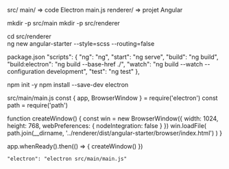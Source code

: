 src/
  main/          => code Electron
    main.js
  renderer/      => projet Angular

mkdir -p src/main
mkdir -p src/renderer  

cd src/renderer  
ng new angular-starter --style=scss --routing=false

package.json
  "scripts": {
    "ng": "ng",
    "start": "ng serve",
    "build": "ng build",
    "build:electron": "ng build --base-href ./",
    "watch": "ng build --watch --configuration development",
    "test": "ng test"
  },


npm init -y
npm install --save-dev electron

src/main/main.js
const { app, BrowserWindow } = require('electron')
const path = require('path')

function createWindow() {
  const win = new BrowserWindow({
    width: 1024,
    height: 768,
    webPreferences: {
      nodeIntegration: false
    }
  })
  win.loadFile(
    path.join(__dirname, '../renderer/dist/angular-starter/browser/index.html')
  )
}

app.whenReady().then(() => {
  createWindow()
})


    "electron": "electron src/main/main.js"